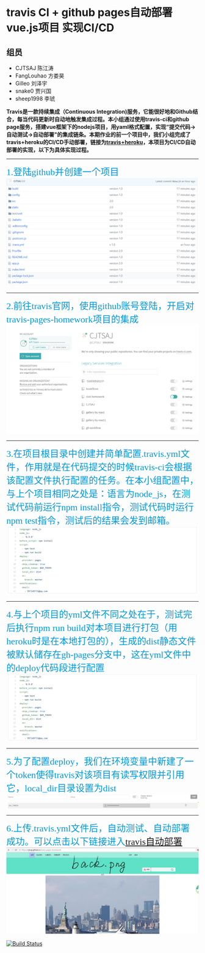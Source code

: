 # travis CI + github pages自动部署vue.js项目 实现CI/CD
## 组员
- CJTSAJ 陈江涛
- FangLouhao 方娄昊
- Gilleo 刘泽宇
- snake0 贾兴国
- sheep1998 李琥

**Travis是一款持续集成（Continuous Integration)服务，它能很好地和Github结合，每当代码更新时自动地触发集成过程。本小组通过使用travis-ci和github page服务，搭建vue框架下的nodejs项目，用yaml格式配置，实现“提交代码->自动测试->自动部署"的集成链条。本期作业的前一个项目中，我们小组完成了travis+heroku的CI/CD手动部署，链接为[travis+heroku](https://github.com/CJTSAJ/cicd-homework)，本项目为CI/CD自动部署的实现，以下为具体实现过程。**
***
<font color=#0099dd size=5 face="黑体">1.登陆github并创建一个项目</font>
![图一](PPT_pic/1.png)
***

<font color=#0099dd size=5 face="黑体">2.前往travis官网，使用github账号登陆，开启对travis-pages-homework项目的集成</font>
![图二](PPT_pic/2.png)
***

<font color=#0099dd size=5 face="黑体">3.在项目根目录中创建并简单配置.travis.yml文件，作用就是在代码提交的时候travis-ci会根据该配置文件执行配置的任务。在本小组配置中，与上个项目相同之处是：语言为node_js，在测试代码前运行npm install指令，测试代码时运行npm test指令，测试后的结果会发到邮箱。</font>
![图三](PPT_pic/3.png)
***

<font color=#0099dd size=5 face="黑体">4.与上个项目的yml文件不同之处在于，测试完后执行npm run build对本项目进行打包（用heroku时是在本地打包的），生成的dist静态文件被默认储存在gh-pages分支中，这在yml文件中的deploy代码段进行配置</font>
![图四](PPT_pic/4.png)
***

<font color=#0099dd size=5 face="黑体">5.为了配置deploy，我们在环境变量中新建了一个token使得travis对该项目有读写权限并引用它，local_dir目录设置为dist</font>
![图五](PPT_pic/5.png)
![图六](PPT_pic/6.png)
***

<font color=#0099dd size=5 face="黑体">6.上传.travis.yml文件后，自动测试、自动部署成功。可以点击以下链接进入[travis自动部署](https://cjtsaj.github.io/travis-pages-homework)</font>
![图七](PPT_pic/7.jpg)



[![Build Status](https://www.travis-ci.org/CJTSAJ/travis-pages-homework.svg?branch=master)](https://www.travis-ci.org/CJTSAJ/travis-pages-homework)
